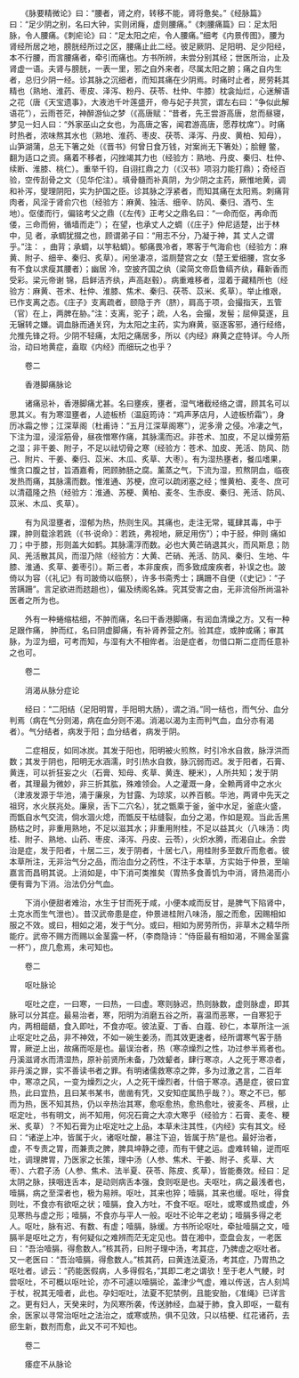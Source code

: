 <!-- { "loadSidebar": true } -->
　　《脉要精微论》曰：“腰者，肾之府，转移不能，肾将惫矣。”《经脉篇》曰：“足少阴之别，名曰大钟，实则闭癃，虚则腰痛。”《刺腰痛篇》曰：足太阳脉，令人腰痛。《刺疟论》曰：“足太阳之疟，令人腰痛。”细考《内景传图》，腰为肾经所居之地，膀胱经所过之区，腰痛止此二经。彼足厥阴、足阳明、足少阳经，本不行腰，而言腰痛者，牵引而痛也。方书所辨，未尝分别其经；世医所治，止及肾虚一语。夫肾与膀胱，一表一里，邪之自外来者，尽属太阳之腑；痛之自内生者，总归少阴一经。诊其脉之沉细者，而知其痛在少阴焉。时痛时止者，房劳耗其精也（熟地、淮药、枣皮、泽泻、粉丹、茯苓、杜仲、牛膝）枕衾灿烂，心迷解语之花（唐《天宝遗事》，大液池千叶莲盛开，帝与妃子共赏，谓左右曰：“争似此解语花”），云雨苍茫，神醉游仙之梦（《高唐赋：“昔者，先王尝游高唐，怠而昼寝，梦见一妇人曰：“外家巫山之女也，为高唐之客，闻君游高唐，愿荐枕席”）。时痛时热者，浓味熬其水也（熟地、淮药、枣皮、茯苓、泽泻、丹皮、黄柏、知母），山笋湖蒲，总无下箸之处（《晋书》何曾日食万钱，对案尚无下箸处）；脍鲤 鳖，翻为适口之资。痛着不移者，闪挫竭其力也（经验方：熟地、丹皮、秦归、杜仲、续断、淮膝、桃仁）。重举千钧，自诩扛鼎之力（《汉书》项羽力能打鼎）；奇经百验，空传刮骨之文（见华佗注）。填骨髓而补真阴，为少阴之主药，厥惟地黄，调和补泻，燮理阴阳，实为护国之臣。诊其脉之浮紧者，而知其痛在太阳焉。刺痛背肉者，风淫于肾俞穴也（经验方：麻黄、独活、细辛、防风、秦归、酒芍、生地）。伛偻而行，偏铭考父之鼎（《左传》正考父之鼎名曰：“一命而伛，再命而偻，三命而俯，循墙而走”）； 在望，也承丈人之蜩（《庄子》仲尼适楚，出于林中，见 者，承蜩犹掇之也，顾谓弟子曰：“用志不分，乃凝于神，其 丈人之谓乎。”注： ，曲背；承蜩，以竽粘蜩）。郁痛畏冷者，寒客于气海俞也（经验方：麻黄、附子、细辛、秦归、炙草）。闲坐凄凉，滥厕楚宫之女（楚王爱细腰，宫女多有不食以求瘦其腰者）；幽居 冷，空披齐国之纨（梁简文帝启鲁缟齐纨，藉新香而受彩。梁元帝谢 锦，启鲜洁齐纨，声高赵毂）。病重难移者，湿着于藏精所也（经验方：麻黄、苍术、杜仲、淮膝、焦术、秦归、茯苓、苡米、炙草）。举止维艰，已作支离之态。《庄子》支离疏者，颐隐于齐（脐），肩高于项，会撮指天，五管（官）在上，两脾在胁。”注：支离，驼子；疏，人名，会撮，发髻；屈伸莫遂，且无辗转之嫌。调血脉而通关窍，为太阳之主药，实为麻黄，驱逐客邪，通行经络，允推先锋之将。少阴不轻痛，太阳之痛居多，所以《内经》麻黄之症特详。今人所治，动曰地黄症，盍取《内经》而细玩之也乎？

　　卷二

　　香港脚痛脉论

　　诸痛忌补，香港脚痛尤甚。名曰壅疾，壅者，湿气堵截经络之谓，顾其名可以思其义。有为寒湿壅者，人迹板桥（温庭筠诗：“鸡声茅店月，人迹板桥霜”），身历冰霜之惨；江深草阁（杜甫诗：“五月江深草阁寒”），泥多滑 之侵。冷凄之气，下注为湿，浸淫筋骨，昼夜憎寒作痛，其脉濡而迟。非苍术、加皮，不足以燥劳筋之湿；非干姜、附子，不足以祛切骨之寒（经验方：苍术、加皮、羌活、防风、防己、附片、干姜、秦归、苡米、木瓜、炙草、大枣）。有为湿热壅者，餐瓜嗜果，惟贪口腹之甘，旨酒嘉肴，罔顾肺肠之腐。薰蒸之气，下流为湿，煎熬阴血，临夜发热而痛，其脉濡而数。惟淮通、苏梗，庶可以疏闭塞之经；惟黄柏、麦冬、庶可以清蕴隆之热（经验方：淮通、苏梗、黄柏、麦冬、生赤皮、秦归、羌活、防风、苡米、木瓜、炙草）。

　　有为风湿壅者，湿郁为热，热则生风。其痛也，走注无常，辄肆其毒，中于踝，肿则载涂若跣（《书·说命》：若跣，弗视地，厥足用伤”）；中于胫，伸则 痛如刀；中于膝，形则盖大如鹤。其脉濡浮而数。必也大黄芒硝退其火，而风斯息；防风、羌活散其风，而湿乃除（经验方：大黄、芒硝、羌活、防风、秦归、生地、牛膝、淮通、炙草、姜枣引）。斯三者，本非废疾，而多致成废疾者，补误之也。跛倚以为容（《礼记》有司跛倚以临祭），许多书斋秀士；蹒跚不自便（《史记》：“子苦蹒跚”。言足欲进而趑趄也），偏及绣阁名姝。究其受害之由，无非流俗所尚温补医者之所为也。

　　外有一种蜷缩枯细，不肿而痛，名曰干香港脚痛，有润血清燥之方。又有一种足跟作痛， 肿而红，名曰阴虚脚痛，有补肾养营之剂。验其症，或肿或痛；审其脉，为涩为细，可考而知，与湿有大不相侔者。治是症者，勿借口斯二症而任意补之也可。

　　卷二

　　消渴从脉分症论

　　经曰：“二阳结（足阳明胃，手阳明大肠），谓之消。”同一结也，而气分、血分判焉（病在气分则渴，病在血分则不渴。消渴以渴为主而判气血，血分亦有渴者）。气分结者，病发于阳；血分结者，病发于阴。

　　二症相反，如同冰炭。其发于阳也，阳明被火煎熬，时引冷水自救，脉浮洪而数；其发于阴也，阳明无水涵濡，时引热水自救，脉沉弱而迟。发于阳者，石膏、黄连，可以折狂妄之火（石膏、知母、炙草、黄连、粳米），人所共知；发于阴者，其理最为微妙，非三折其肱，殊难领会。人之灌溉一身，全赖两肾中之水火（津液发源于华池，涌于廉泉，为甘露、为琼浆，以养百骸。华池，两肾中先天之祖窍，水火朕兆处。廉泉，舌下二穴名），犹之甑乘于釜，釜中水足，釜底火盛，而甑自水气交流，倘水涸火熄，而甑反干枯缝裂，血分之渴，作如是观。当此舌黑肠枯之时，非重用熟地，不足以滋其水；非重用附桂，不足以益其火（八味汤：肉桂、附子、熟地、山药、枣皮、泽泻、丹皮、云苓），火炽水腾，而渴自止。余尝治是症，发于阳者，十居二三，发于阴者，十居七八，用桂附多至数斤而愈者。彼本草所注，无非治气分之品，而治血分之药性，不注于本草，方实始于仲景，至喻嘉言而昌明其说。上消如是，中下消可类推矣（胃热多食善饥为中消，肾热渴而小便有膏为下消。治法仍分气血。

　　下消小便甜者难治，水生于甘而死于咸，小便本咸而反甘，是脾气下陷肾中，土克水而生气泄也）。昔汉武帝患是症，仲景进桂附八味汤，服之而愈，因赐相如服之不效。或曰，相如之渴，发于气分。或曰，相如为房劳所伤，非草木之精华所能疗。武帝不赐方而赐以金茎露一杯，（李商隐诗：“侍臣最有相如渴，不赐金茎露一杯”），庶几愈焉，未可知也。

　　卷二

　　呕吐脉论

　　呕吐之症，一曰寒，一曰热，一曰虚。寒则脉迟，热则脉数，虚则脉虚，即其脉可以分其症。最易治者，寒，阳明为消磨五谷之所，喜温而恶寒，一自寒犯于内，两相龃龉，食入即吐，不食亦呕。彼法夏、丁香、白蔻、砂仁，本草所注一派止呕定吐之品，非不神效，不如一碗生姜汤，而其效更速者，经所谓寒气客于肠胃，厥逆上出，故痛而呕是也。最误治者，热（寒凉燥烈之性，功过参半焉者也。丹溪滋肾水而清湿热，原补前贤所未备，乃效颦者，肆行寒凉，人之死于寒凉者，非丹溪之罪，实不善读书者之罪。有明诸儒救寒凉之弊，多为过激之言，二百年中，寒凉之风，一变为燥烈之火，人之死干燥烈者，什倍于寒凉。遇是症，彼曰宜热，此曰宜热，且曰某书某书，凿凿有凭，又安知症属热乎哉？）。寒之不已，郁而为热，医不知其热，仍以辛热治其寒，愈呕愈热，愈热愈吐，彼麦冬、芦根，止呕定吐，书有明文，尚不知用，何况石膏之大凉大寒乎（经验方：石膏、麦冬、粳米、炙草）？不知石膏为止呕定吐之上品，本草未注其性，《内经》实有其文。经曰：“诸逆上冲，皆属于火，诸呕吐酸，暴注下迫，皆属于热”是也。最好治者，虚，不专责之胃，而兼责之脾，脾具坤静之德，而有干健之运。虚难转输，逆而呕吐，调理脾胃，乃医家之长策，理中汤（人参、焦术、干姜、附子、炙草、大枣）、六君子汤（人参、焦术、法半夏、茯苓、陈皮、炙草），皆能奏效。经曰：足太阴之脉，挟咽连舌本，是动则病舌本强，食则呕是也。夫呕吐，病之最浅者也，噎膈，病之至深者也，极为易辨。呕吐，其来也猝；噎膈，其来也缓。呕吐，得食则吐，不食亦有欲呕之状；噎膈，食入方吐，不食不呕。呕吐，或寒或热或虚，外见寒热与虚之形；噎膈，不食亦与平人一般。呕吐不论年之老幼；噎膈多得之老人。呕吐，脉有迟、有数、有虚；噎膈，脉缓。方书所论呕吐，牵扯噎膈之文，噎膈半是呕吐之方，有何疑似之难辨而茫无定见也。昔在湘中，壶盘会友，一老医曰：“吾治噎膈，得愈数人。”核其药，曰附子理中汤，考其症，乃脾虚之呕吐者。又一老医曰：“吾治噎膈，得愈数人。”核其药，曰黄连法夏汤，考其症，乃胃热之呕吐者。谚云：“药能医假病，人多得假名，”其即二老之谓欤！至于老人气鲠，时尝呕吐，不可概以呕吐论，亦不可遽以噎膈论，盖津少气虚，难以传送，古人刻鸠于杖，祝其无噎者，此也。孕妇呕吐，法夏不犯禁例，且能安胎，《准绳》已详言之。更有妇人，天癸来时，为风寒所袭，传送肺经，血凝于肺，食入即呕，一载有余，医家以寻常治呕吐之法治之，或寒或热，俱不见效，只以桔梗、红花诸药，去瘀生新，数剂而愈，此又不可不知也。

　　卷二

　　痿症不从脉论


